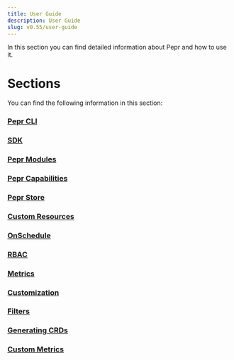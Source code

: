 ```yaml
---
title: User Guide
description: User Guide
slug: v0.55/user-guide
---
```



In this section you can find detailed information about Pepr and how to use it.

# Sections

You can find the following information in this section:

### [Pepr CLI](/user-guide/pepr-cli)

### [SDK](/user-guide/sdk)

### [Pepr Modules](/user-guide/pepr-modules)

### [Pepr Capabilities](/user-guide/capabilities)

### [Pepr Store](/user-guide/store)

### [Custom Resources](/user-guide/custom-resources)

### [OnSchedule](/user-guide/onschedule)

### [RBAC](/user-guide/rbac)

### [Metrics](/user-guide/metrics)

### [Customization](/user-guide/customization)

### [Filters](/user-guide/filters)

### [Generating CRDs](/user-guide/generating-crds)

### [Custom Metrics](/user-guide/generating_custom_metrics)

